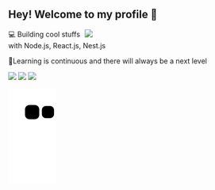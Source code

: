 ## Hey! Welcome to my profile 👋
<img align="right" src="https://raw.githubusercontent.com/MicaelliMedeiros/micaellimedeiros/master/image/computer-illustration.png" width="350"/>

💻 Building cool stuffs with Node.js, React.js, Nest.js 


🚀Learning is continuous and there will always be a next level 

 [![](https://camo.githubusercontent.com/acaa286597b43c96dc02b69b90de15a65c52063e31835b763a061cc815f64bac/68747470733a2f2f696d672e736869656c64732e696f2f62616467652f2d496e7374616772616d2d2532334534343035463f7374796c653d666f722d7468652d6261646765266c6f676f3d696e7374616772616d266c6f676f436f6c6f723d7768697465)](https://instagram.com/wit_ch_)  [](https://discord.gg/817382744225087498)  [![](https://camo.githubusercontent.com/927d6b3961fa048ff7303daf291cb5869dfa25018997cf8c1373c2f6a85b1458/68747470733a2f2f696d672e736869656c64732e696f2f62616467652f2d476d61696c2d2532333333333f7374796c653d666f722d7468652d6261646765266c6f676f3d676d61696c266c6f676f436f6c6f723d7768697465)](mailto:andradem45678@gmail.com)  [![](https://camo.githubusercontent.com/c00f87aeebbec37f3ee0857cc4c20b21fefde8a96caf4744383ebfe44a47fe3f/68747470733a2f2f696d672e736869656c64732e696f2f62616467652f2d4c696e6b6564496e2d2532333030373742353f7374796c653d666f722d7468652d6261646765266c6f676f3d6c696e6b6564696e266c6f676f436f6c6f723d7768697465)](https://www.linkedin.com/in/marcela-andrade-aa04b11a2)

[![Snake animation](https://github.com/rafaballerini/rafaballerini/raw/output/github-contribution-grid-snake.svg)](https://github.com/rafaballerini/rafaballerini/blob/output/github-contribution-grid-snake.svg)
